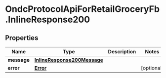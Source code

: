 # OndcProtocolApiForRetailGroceryFb.InlineResponse200

## Properties
Name | Type | Description | Notes
------------ | ------------- | ------------- | -------------
**message** | [**InlineResponse200Message**](InlineResponse200Message.md) |  | 
**error** | [**Error**](Error.md) |  | [optional] 
